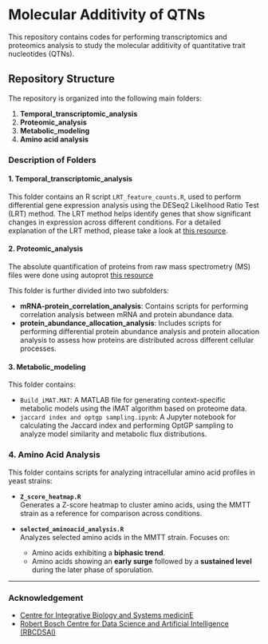 # Molecular Additivity of QTNs

This repository contains codes for performing transcriptomics and proteomics analysis to study the molecular additivity of quantitative trait nucleotides (QTNs).

## Repository Structure

The repository is organized into the following main folders:

1. **Temporal_transcriptomic_analysis**
2. **Proteomic_analysis**
3. **Metabolic_modeling**
4. **Amino acid analysis**

### Description of Folders

#### 1. Temporal_transcriptomic_analysis
This folder contains an R script `LRT_feature_counts.R`, used to perform differential gene expression analysis using the DESeq2 Likelihood Ratio Test (LRT) method. The LRT method helps identify genes that show significant changes in expression across different conditions. For a detailed explanation of the LRT method, please take a look at [this resource](https://hbctraining.github.io/DGE_workshop/lessons/08_DGE_LRT.html).

#### 2. Proteomic_analysis
The absolute quantification of proteins from raw mass spectrometry (MS) files were done using autoprot [this resource](https://github.com/biosustain/autoprot)

This folder is further divided into two subfolders:
- **mRNA-protein_correlation_analysis**: Contains scripts for performing correlation analysis between mRNA and protein abundance data.
- **protein_abundance_allocation_analysis**: Includes scripts for performing differential protein abundance analysis and protein allocation analysis to assess how proteins are distributed across different cellular processes.

#### 3. Metabolic_modeling
This folder contains:
- `Build_iMAT.MAT`: A MATLAB file for generating context-specific metabolic models using the iMAT algorithm based on proteome data.
- `jaccard index and optgp sampling.ipynb`: A Jupyter notebook for calculating the Jaccard index and performing OptGP sampling to analyze model similarity and metabolic flux distributions.

### 4. Amino Acid Analysis
This folder contains scripts for analyzing intracellular amino acid profiles in yeast strains:
- **`Z_score_heatmap.R`**  
  Generates a Z-score heatmap to cluster amino acids, using the MMTT strain as a reference for comparison across conditions.

- **`selected_aminoacid_analysis.R`**  
  Analyzes selected amino acids in the MMTT strain. Focuses on:
  - Amino acids exhibiting a **biphasic trend**.
  - Amino acids showing an **early surge** followed by a **sustained level** during the later phase of sporulation.

---


### Acknowledgement
* [Centre for Integrative Biology and Systems medicinE](https://ibse.iitm.ac.in/)
* [Robert Bosch Centre for Data Science and Artificial Intelligence (RBCDSAI)](https://rbcdsai.iitm.ac.in/)
